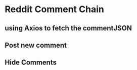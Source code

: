 # Reddit Comment Chain

## using Axios to fetch the commentJSON

## Post new comment
## Hide Comments
